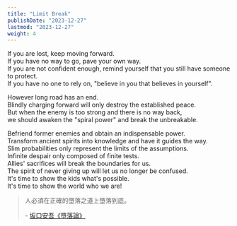 ```yaml
---
title: "Limit Break"
publishDate: "2023-12-27"
lastmod: "2023-12-27"
weight: 4
---
```


If you are lost, keep moving forward.<br/>
If you have no way to go, pave your own way.<br/>
If you are not confident enough, remind yourself that you still have someone to protect.<br/>
If you have no one to rely on, "believe in you that believes in yourself".<br/>

However long road has an end.<br/>
Blindly charging forward will only destroy the established peace.<br/>
But when the enemy is too strong and there is no way back,<br/>
we should awaken the "spiral power" and break the unbreakable.<br/>

Befriend former enemies and obtain an indispensable power.<br/>
Transform ancient spirits into knowledge and have it guides the way.<br/>
Slim probabilities only represent the limits of the assumptions.<br/>
Infinite despair only composed of finite tests.<br/>
Allies' sacrifices will break the boundaries for us.<br/>
The spirit of never giving up will let us no longer be confused.<br/>
It's time to show the kids what's possible.<br/>
It's time to show the world who we are!<br/>

> 人必須在正確的墮落之道上墮落到底。
>
> \- [坂口安吾《墮落論》](https://arielhsu.tw/sakaguchi-ango-quotes/)
